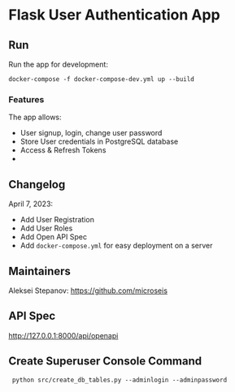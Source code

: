 
# Flask User Authentication App

## Run
Run the app for development:
```commandline
docker-compose -f docker-compose-dev.yml up --build
```
### Features
The app allows:
- User signup, login, change user password     
- Store User credentials in PostgreSQL database       
- Access & Refresh Tokens  
- 
## Changelog
April 7, 2023:
- Add User Registration
- Add User Roles
- Add Open API Spec
- Add `docker-compose.yml` for easy deployment on a server

## Maintainers 
Aleksei Stepanov: https://github.com/microseis

## API Spec
http://127.0.0.1:8000/api/openapi

## Create Superuser Console Command
```commandline
 python src/create_db_tables.py --adminlogin --adminpassword
```
